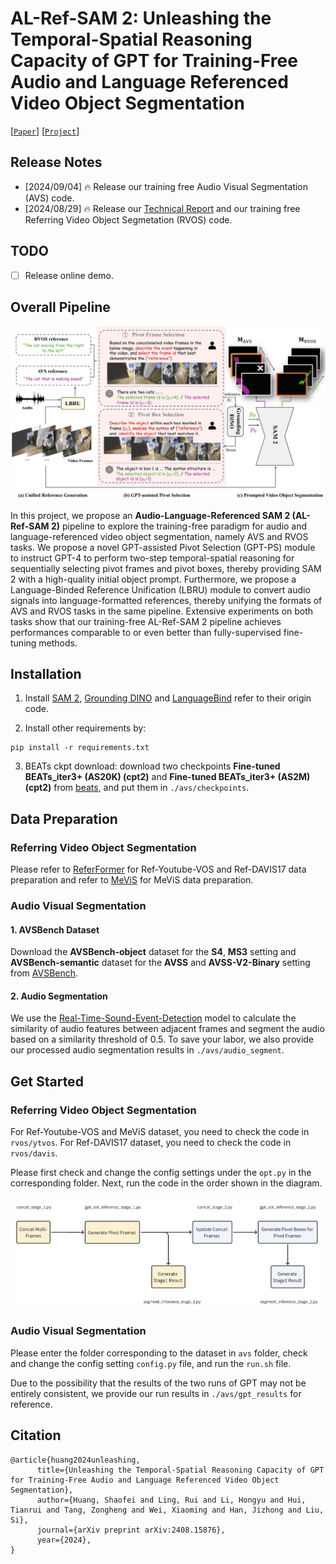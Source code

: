 # AL-Ref-SAM 2: Unleashing the Temporal-Spatial Reasoning Capacity of GPT for Training-Free Audio and Language Referenced Video Object Segmentation

[[`Paper`](https://arxiv.org/pdf/2408.15876)] [[`Project`](https://github.com/appletea233/AL-Ref-SAM2)] 


## Release Notes
*  [2024/09/04] 🔥 Release our training free Audio Visual Segmentation (AVS) code.
*  [2024/08/29] 🔥 Release our [Technical Report](https://arxiv.org/pdf/2408.15876) and our training free Referring Video Object Segmetation (RVOS) code.

## TODO

* [ ] Release online demo.

## Overall Pipeline

![AL-Ref-SAM 2 architecture](assets/pipeline.png?raw=true)



In this project, we propose an **Audio-Language-Referenced SAM 2 (AL-Ref-SAM 2)** pipeline to explore the training-free paradigm for audio and language-referenced video object segmentation, namely AVS and RVOS tasks.  We propose
a novel GPT-assisted Pivot Selection (GPT-PS) module to
instruct GPT-4 to perform two-step temporal-spatial reasoning for sequentially selecting pivot frames and pivot boxes,
thereby providing SAM 2 with a high-quality initial object
prompt. Furthermore, we propose a Language-Binded Reference Unification (LBRU) module to convert audio signals
into language-formatted references, thereby unifying the formats of AVS and RVOS tasks in the same pipeline. Extensive
experiments on both tasks show that our training-free AL-Ref-SAM 2 pipeline achieves performances comparable to
or even better than fully-supervised fine-tuning methods.


## Installation 


1. Install [SAM 2](https://github.com/facebookresearch/segment-anything-2), [Grounding DINO](https://github.com/IDEA-Research/GroundingDINO) and  [LanguageBind](https://github.com/PKU-YuanGroup/LanguageBind) refer to their origin code.

2. Install other requirements by:
```
pip install -r requirements.txt
```

3. BEATs ckpt download: download two checkpoints **Fine-tuned BEATs_iter3+ (AS20K) (cpt2)** and **Fine-tuned BEATs_iter3+ (AS2M) (cpt2)** from [beats](https://github.com/microsoft/unilm/tree/master/beats), and put them in `./avs/checkpoints`.


## Data Preparation

### Referring Video Object Segmentation

Please refer to [ReferFormer](https://github.com/wjn922/ReferFormer) for Ref-Youtube-VOS and Ref-DAVIS17 data preparation and refer to [MeViS](https://github.com/henghuiding/MeViS) for MeViS data preparation.

### Audio Visual Segmentation

#### 1. AVSBench Dataset

Download the **AVSBench-object** dataset for the **S4**, **MS3** setting and **AVSBench-semantic** dataset for the **AVSS** and **AVSS-V2-Binary** setting from [AVSBench](http://www.avlbench.opennlplab.cn/download).



#### 2. Audio Segmentation

We use the [Real-Time-Sound-Event-Detection](https://github.com/robertanto/Real-Time-Sound-Event-Detection) model to calculate the similarity of audio features between adjacent frames and segment the audio based on a similarity threshold of 0.5.
To save your labor, we also provide our processed audio segmentation results in `./avs/audio_segment`.



## Get Started

### Referring Video Object Segmentation

For Ref-Youtube-VOS and MeViS dataset, you need to check the code in `rvos/ytvos`. For Ref-DAVIS17 dataset, you need to check the code in `rvos/davis`.

Please first check and change the config settings under the `opt.py` in the corresponding folder. 
Next, run the code in the order shown in the diagram.

![code pipeline](assets/code_pipeline.png?raw=true)

### Audio Visual Segmentation

Please enter the folder corresponding to the dataset in `avs` folder, check and change the config setting `config.py` file, and run the `run.sh` file.

Due to the possibility that the results of the two runs of GPT may not be entirely consistent, we provide our run results in `./avs/gpt_results` for reference.

## Citation
```
@article{huang2024unleashing,
      title={Unleashing the Temporal-Spatial Reasoning Capacity of GPT for Training-Free Audio and Language Referenced Video Object Segmentation}, 
      author={Huang, Shaofei and Ling, Rui and Li, Hongyu and Hui, Tianrui and Tang, Zongheng and Wei, Xiaoming and Han, Jizhong and Liu, Si},
      journal={arXiv preprint arXiv:2408.15876},
      year={2024},
}
```
